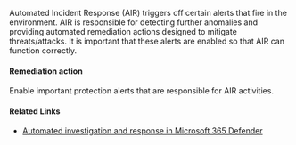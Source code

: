 Automated Incident Response (AIR) triggers off certain alerts that fire in the environment. AIR is responsible for detecting further anomalies and providing automated remediation actions designed to mitigate threats/attacks. It is important that these alerts are enabled so that AIR can function correctly.

#### Remediation action
Enable important protection alerts that are responsible for AIR activities.

#### Related Links

* [Automated investigation and response in Microsoft 365 Defender](https://learn.microsoft.com/en-us/microsoft-365/security/defender/m365d-autoir)
